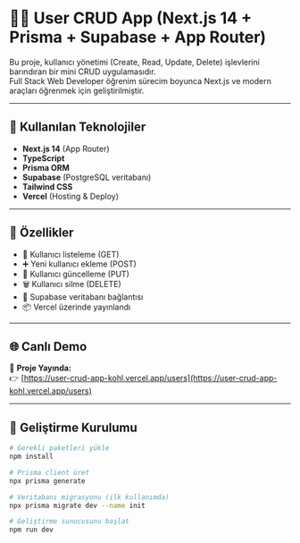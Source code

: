 # 🧑‍💻 User CRUD App (Next.js 14 + Prisma + Supabase + App Router)

Bu proje, kullanıcı yönetimi (Create, Read, Update, Delete) işlevlerini barındıran bir mini CRUD uygulamasıdır.  
Full Stack Web Developer öğrenim sürecim boyunca Next.js ve modern araçları öğrenmek için geliştirilmiştir.

---

## 🚀 Kullanılan Teknolojiler

- **Next.js 14** (App Router)
- **TypeScript**
- **Prisma ORM**
- **Supabase** (PostgreSQL veritabanı)
- **Tailwind CSS**
- **Vercel** (Hosting & Deploy)

---

## 🧩 Özellikler

- 📄 Kullanıcı listeleme (GET)
- ➕ Yeni kullanıcı ekleme (POST)
- 📝 Kullanıcı güncelleme (PUT)
- 🗑️ Kullanıcı silme (DELETE)
- 🔌 Supabase veritabanı bağlantısı
- 📦 Vercel üzerinde yayınlandı

---

## 🌐 Canlı Demo

🔗 **Proje Yayında:**  
👉 [https://user-crud-app-kohl.vercel.app/users](https://user-crud-app-kohl.vercel.app/users)

---

## 🔧 Geliştirme Kurulumu

```bash
# Gerekli paketleri yükle
npm install

# Prisma client üret
npx prisma generate

# Veritabanı migrasyonu (ilk kullanımda)
npx prisma migrate dev --name init

# Geliştirme sunucusunu başlat
npm run dev

